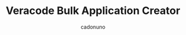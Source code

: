 ---
layout: post
repolink: "https://github.com/cadonuno/Veracode-Bulk-Application-Creator"
title: "Veracode Bulk Application Creator"
description: "This script allows for bulk importing application profiles into the Veracode platform."
author: "cadonuno"
author-link: "https://github.com/cadonuno/"
content-type: "automating_common_veracode_platform_tasks"
repo: "github"
repo_title: "Veracode Bulk Application Creator"
---